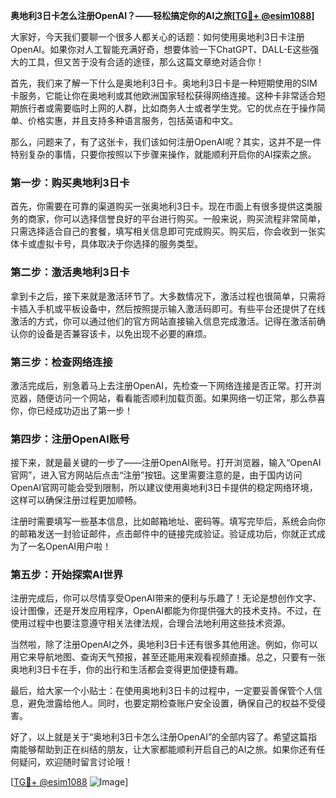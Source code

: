 **奥地利3日卡怎么注册OpenAI？——轻松搞定你的AI之旅[[TG💪+ @esim1088](https://t.me/s/esim1088)]**

大家好，今天我们要聊一个很多人都关心的话题：如何使用奥地利3日卡注册OpenAI。如果你对人工智能充满好奇，想要体验一下ChatGPT、DALL-E这些强大的工具，但又苦于没有合适的途径，那么这篇文章绝对适合你！

首先，我们来了解一下什么是奥地利3日卡。奥地利3日卡是一种短期使用的SIM卡服务，它能让你在奥地利或其他欧洲国家轻松获得网络连接。这种卡非常适合短期旅行者或需要临时上网的人群，比如商务人士或者学生党。它的优点在于操作简单、价格实惠，并且支持多种语言服务，包括英语和中文。

那么，问题来了，有了这张卡，我们该如何注册OpenAI呢？其实，这并不是一件特别复杂的事情，只要你按照以下步骤来操作，就能顺利开启你的AI探索之旅。

### 第一步：购买奥地利3日卡

首先，你需要在可靠的渠道购买一张奥地利3日卡。现在市面上有很多提供这类服务的商家，你可以选择信誉良好的平台进行购买。一般来说，购买流程非常简单，只需选择适合自己的套餐，填写相关信息即可完成购买。购买后，你会收到一张实体卡或虚拟卡号，具体取决于你选择的服务类型。

### 第二步：激活奥地利3日卡

拿到卡之后，接下来就是激活环节了。大多数情况下，激活过程也很简单，只需将卡插入手机或平板设备中，然后按照提示输入激活码即可。有些平台还提供了在线激活的方式，你可以通过他们的官方网站直接输入信息完成激活。记得在激活前确认你的设备是否兼容该卡，以免出现不必要的麻烦。

### 第三步：检查网络连接

激活完成后，别急着马上去注册OpenAI，先检查一下网络连接是否正常。打开浏览器，随便访问一个网站，看看能否顺利加载页面。如果网络一切正常，那么恭喜你，你已经成功迈出了第一步！

### 第四步：注册OpenAI账号

接下来，就是最关键的一步了——注册OpenAI账号。打开浏览器，输入“OpenAI官网”，进入官方网站后点击“注册”按钮。这里需要注意的是，由于国内访问OpenAI官网可能会受到限制，所以建议使用奥地利3日卡提供的稳定网络环境，这样可以确保注册过程更加顺畅。

注册时需要填写一些基本信息，比如邮箱地址、密码等。填写完毕后，系统会向你的邮箱发送一封验证邮件，点击邮件中的链接完成验证。验证成功后，你就正式成为了一名OpenAI用户啦！

### 第五步：开始探索AI世界

注册完成后，你可以尽情享受OpenAI带来的便利与乐趣了！无论是想创作文字、设计图像，还是开发应用程序，OpenAI都能为你提供强大的技术支持。不过，在使用过程中也要注意遵守相关法律法规，合理合法地利用这些技术资源。

当然啦，除了注册OpenAI之外，奥地利3日卡还有很多其他用途。例如，你可以用它来导航地图、查询天气预报，甚至还能用来观看视频直播。总之，只要有一张奥地利3日卡在手，你的出行和生活都会变得更加便捷有趣。

最后，给大家一个小贴士：在使用奥地利3日卡的过程中，一定要妥善保管个人信息，避免泄露给他人。同时，也要定期检查账户安全设置，确保自己的权益不受侵害。

好了，以上就是关于“奥地利3日卡怎么注册OpenAI”的全部内容了。希望这篇指南能够帮助到正在纠结的朋友，让大家都能顺利开启自己的AI之旅。如果你还有任何疑问，欢迎随时留言讨论哦！

[[TG💪+ @esim1088](https://t.me/s/esim1088) ![Image](https://i.postimg.cc/4NQfJmqS/Snipaste-2025-05-13-00-14-12.png)]